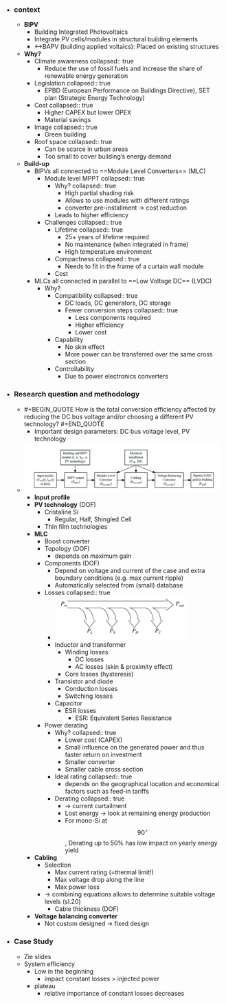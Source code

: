 - ### context
	- **BIPV**
		- Building Integrated Photovoltaics
		- Integrate PV cells/modules in structural building elements
		- <->BAPV (building applied voltaics): Placed on existing structures
	- **Why?**
		- Climate awareness
		  collapsed:: true
			- Reduce the use of fossil fuels and increase the share of renewable energy generation
		- Legislation
		  collapsed:: true
			- EPBD (European
			  Performance on Buildings Directive), SET plan (Strategic Energy Technology)
		- Cost
		  collapsed:: true
			- Higher CAPEX but lower OPEX
			- Material savings
		- Image
		  collapsed:: true
			- Green building
		- Roof space
		  collapsed:: true
			- Can be scarce in urban areas
			- Too small to cover building’s energy demand
	- **Build-up**
		- BIPVs all connected to ==Module Level Converters== (MLC)
			- Module level MPPT
			  collapsed:: true
				- Why?
				  collapsed:: true
					- High partial shading risk
					- Allows to use modules with different ratings
					- converter pre-installment -> cost reduction
				- Leads to higher efficiency
			- Challenges
			  collapsed:: true
				- Lifetime
				  collapsed:: true
					- 25+ years of lifetime required
					- No maintenance (when integrated in frame)
					- High temperature environment
				- Compactness
				  collapsed:: true
					- Needs to fit in the frame of a curtain wall module
				- Cost
		- MLCs all connected in parallel to ==Low Voltage DC== (LVDC)
			- Why?
				- Compatibility
				  collapsed:: true
					- DC loads, DC generators, DC storage
					- Fewer conversion steps
					  collapsed:: true
						- Less components required
						- Higher efficiency
						- Lower cost
				- Capability
					- No skin effect
					- More power can be transferred over the same cross section
				- Controllability
					- Due to power electronics converters
- ### Research question and methodology
	- #+BEGIN_QUOTE
	  How is the total conversion efficiency affected by reducing the DC bus voltage and/or choosing a different PV technology?
	  #+END_QUOTE
		- Important design parameters: DC bus voltage level, PV technology
	- ![image.png](../assets/image_1681285206277_0.png)
		- **Input profile**
		- **PV technology** (DOF)
			- Cristaline Si
				- Regular, Half, Shingled Cell
			- Thin film technologies
		- **MLC**
			- Boost converter
			- Topology (DOF)
				- depends on maximum gain
			- Components (DOF)
				- Depend on voltage and current of the case and extra boundary conditions (e.g. max current ripple)
				- Automatically selected from (small) database
			- Losses
			  collapsed:: true
				- ![image.png](../assets/image_1681286215180_0.png)
				- Inductor and transformer
					- Winding losses
						- DC losses
						- AC losses (skin & proximity effect)
					- Core losses (hysteresis)
				- Transistor and diode
					- Conduction losses
					- Switching losses
				- Capacitor
					- ESR losses
						- ESR: Equivalent Series Resistance
			- Power derating
				- Why?
				  collapsed:: true
					- Lower cost (CAPEX)
					- Small influence on the generated power and thus faster return on investment
					- Smaller converter
					- Smaller cable cross section
				- Ideal rating
				  collapsed:: true
					- depends on the geographical location and economical factors such as feed-in tariffs
				- Derating
				  collapsed:: true
					- -> current curtailment
					- Lost energy -> look at remaining energy production
					- For mono-Si at $$90^{\circ}$$, Derating up to 50% has low impact on yearly energy yield
		- **Cabling**
			- Selection
				- Max current rating (=thermal limit!)
				- Max voltage drop along the line
				- Max power loss
			- -> combining equations allows to determine suitable voltage levels (sl.20)
				- Cable thickness (DOF)
		- **Voltage balancing converter**
			- Not custom designed -> fixed design
- ### Case Study
	- Zie slides
	- System efficiency
		- Low in the beginning
			- impact constant losses > injected power
		- plateau
			- relative importance of constant losses decreases